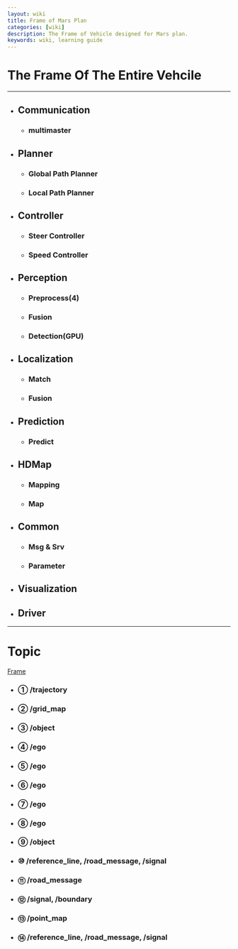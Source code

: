 ```yaml
---
layout: wiki
title: Frame of Mars Plan
categories: [wiki]
description: The Frame of Vehicle designed for Mars plan.
keywords: wiki, learning guide
---
```


# The Frame Of The Entire Vehcile
------
- ## Communication
  - ### multimaster
- ## Planner
  - ### Global Path Planner
  - ### Local Path Planner
- ## Controller
  - ### Steer Controller
  - ### Speed Controller
- ## Perception
  - ### Preprocess(4)
  - ### Fusion
  - ### Detection(GPU)
- ## Localization
  - ### Match
  - ### Fusion
- ## Prediction
  - ### Predict
- ## HDMap
  - ### Mapping
  - ### Map
- ## Common
  - ### Msg & Srv
  - ### Parameter
- ## Visualization
- ## Driver

------

# Topic
[Frame]()
- ### ① /trajectory
- ### ② /grid_map
- ### ③ /object
- ### ④ /ego
- ### ⑤ /ego
- ### ⑥ /ego
- ### ⑦ /ego
- ### ⑧ /ego
- ### ⑨ /object
- ### ⑩ /reference_line, /road_message, /signal
- ### ⑪ /road_message
- ### ⑫ /signal, /boundary
- ### ⑬ /point_map
- ### ⑭ /reference_line, /road_message, /signal
